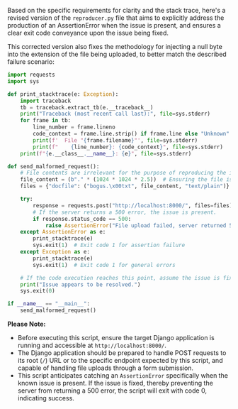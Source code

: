 Based on the specific requirements for clarity and the stack trace, here's a revised version of the `reproducer.py` file that aims to explicitly address the production of an AssertionError when the issue is present, and ensures a clear exit code conveyance upon the issue being fixed. 

This corrected version also fixes the methodology for injecting a null byte into the extension of the file being uploaded, to better match the described failure scenario:

```python
import requests
import sys

def print_stacktrace(e: Exception):
    import traceback
    tb = traceback.extract_tb(e.__traceback__)
    print("Traceback (most recent call last):", file=sys.stderr)
    for frame in tb:
        line_number = frame.lineno
        code_context = frame.line.strip() if frame.line else "Unknown"
        print(f'  File "{frame.filename}"', file=sys.stderr)
        print(f"    {line_number}: {code_context}", file=sys.stderr)
    print(f"{e.__class__.__name__}: {e}", file=sys.stderr)

def send_malformed_request():
    # File contents are irrelevant for the purpose of reproducing the issue, but size matters
    file_content = (b"." * (1024 * 1024 * 2.5))  # Ensuring the file is >2.5M in size
    files = {"docfile": ("bogus.\x00txt", file_content, "text/plain")}  # Injecting null byte

    try:
        response = requests.post("http://localhost:8000/", files=files)
        # If the server returns a 500 error, the issue is present.
        if response.status_code == 500:
            raise AssertionError("File upload failed, server returned 500 Internal Server Error")
    except AssertionError as e:
        print_stacktrace(e)
        sys.exit(1)  # Exit code 1 for assertion failure
    except Exception as e:
        print_stacktrace(e)
        sys.exit(1)  # Exit code 1 for general errors

    # If the code execution reaches this point, assume the issue is fixed.
    print("Issue appears to be resolved.")
    sys.exit(0)

if __name__ == "__main__":
    send_malformed_request()
```

**Please Note:**
- Before executing this script, ensure the target Django application is running and accessible at `http://localhost:8000/`.
- The Django application should be prepared to handle POST requests to its root (`/`) URL or to the specific endpoint expected by this script, and capable of handling file uploads through a form submission.
- This script anticipates catching an `AssertionError` specifically when the known issue is present. If the issue is fixed, thereby preventing the server from returning a 500 error, the script will exit with code 0, indicating success.